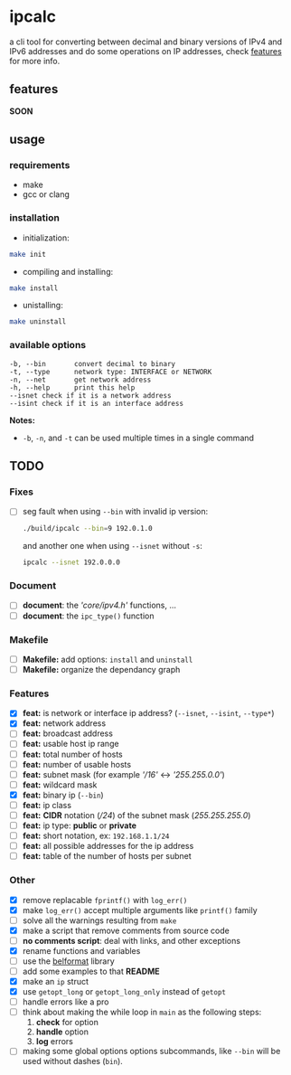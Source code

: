# ipcalc
a cli tool for converting between decimal and binary versions of IPv4 and IPv6 addresses
and do some operations on IP addresses, check [features](#features) for more info.

## features
**SOON**

## usage
### requirements

* make
* gcc or clang


### installation

* initialization:
```sh
make init
```

* compiling and installing:
```sh
make install
```

* unistalling:
```sh
make uninstall
```


### available options

```
-b, --bin       convert decimal to binary
-t, --type      network type: INTERFACE or NETWORK
-n, --net       get network address
-h, --help      print this help
--isnet check if it is a network address
--isint check if it is an interface address
```

**Notes:**
* `-b`, `-n`, and `-t` can be used multiple times in a single command

## TODO
### Fixes
- [ ] seg fault when using `--bin` with invalid ip version:
	```sh
	./build/ipcalc --bin=9 192.0.1.0
	```
	and another one when using `--isnet` without `-s`:
	```sh
	ipcalc --isnet 192.0.0.0
	```

### Document
- [ ] **document**: the *'core/ipv4.h'* functions, ...
- [ ] **document**: the `ipc_type()` function

### Makefile
- [ ] **Makefile:** add options: `install` and `uninstall`
- [ ] **Makefile:** organize the dependancy graph

### Features
- [X] **feat:** is network or interface ip address? (`--isnet`, `--isint`, `--type*`)
- [X] **feat:** network address
- [ ] **feat:** broadcast address
- [ ] **feat:** usable host ip range
- [ ] **feat:** total number of hosts
- [ ] **feat:** number of usable hosts
- [ ] **feat:** subnet mask (for example *'/16'* <-> *'255.255.0.0'*)
- [ ] **feat:** wildcard mask
- [X] **feat:** binary ip (`--bin`)
- [ ] **feat:** ip class
- [ ] **feat:** **CIDR** notation (*/24*) of the subnet mask (*255.255.255.0*)
- [ ] **feat:** ip type: **public** or **private**
- [ ] **feat:** short notation, ex: `192.168.1.1/24`
- [ ] **feat:** all possible addresses for the ip address
- [ ] **feat:** table of the number of hosts per subnet

### Other
- [X] remove replacable `fprintf()` with `log_err()`
- [X] make `log_err()` accept multiple arguments like `printf()` family
- [ ] solve all the warnings resulting from `make`
- [X] make a script that remove comments from source code
- [ ] **no comments script**: deal with links, and other exceptions
- [X] rename functions and variables
- [ ] use the [belformat](https://github.com/Artiom-Astashonak/belformat) library
- [ ] add some examples to that **README**
- [X] make an `ip` struct
- [X] use `getopt_long` or `getopt_long_only` instead of `getopt`
- [ ] handle errors like a pro
- [ ] think about making the while loop in `main` as the following steps:
	1. **check** for option
	2. **handle** option
	3. **log** errors
- [ ] making some global options options subcommands, like `--bin` will be used without dashes (`bin`).
